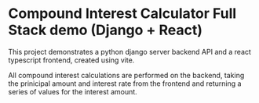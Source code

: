 # Compound Interest Calculator Full Stack demo (Django + React)

This project demonstrates a python django server backend API and a react typescript frontend, created using vite.

All compound interest calculations are performed on the backend, taking the prinicipal amount and interest rate from the frontend and returning a series of values for the interest amount.

